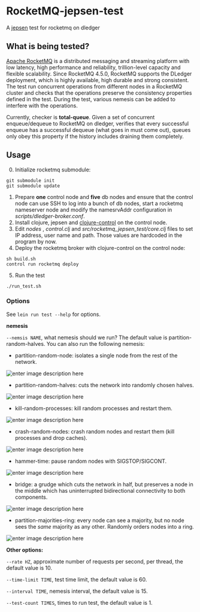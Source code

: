 # RocketMQ-jepsen-test

A [jepsen](https://github.com/jepsen-io/jepsen) test for rocketmq on dledger

## What is being tested?

[Apache RocketMQ](https://github.com/apache/rocketmq) is a distributed messaging and streaming platform with low latency, high performance and reliability, trillion-level capacity and flexible scalability. Since RocketMQ 4.5.0, RocketMQ supports the DLedger deployment, which is highly available, high durable and strong consistent. The test run concurrent operations from different nodes in a RocketMQ cluster and checks that the operations preserve the consistency properties defined in the test. During the test, various nemesis can be added to interfere with the operations.

Currently, checker is  **total-queue**. Given a set of concurrent enqueue/dequeue to RocketMQ on dledger, verifies that every successful enqueue has a successful dequeue (what goes in must come out), queues only obey this property if the history includes draining them completely.

## Usage 
0. Initialize rocketmq submodule:
```
git submodule init
git submodule update
``` 
1. Prepare **one** control node and **five** db nodes and ensure that the control node can use SSH to log into a bunch of db nodes, start a rocketmq nameserver node and modify the namesrvAddr configuration in *scripts/dledger-broker.conf*. 
2. Install clojure, jepsen and [clojure-control](https://github.com/killme2008/clojure-control) on the control node.
3. Edit *nodes* , *control.clj* and *src/rocketmq_jepsen_test/core.clj* files to set IP address, user name and path. Those values are hardcoded in the program by now.
4. Deploy the rocketmq broker with clojure-control on the control node:
```
sh build.sh
control run rocketmq deploy
``` 
5. Run the test
```
./run_test.sh
```
### Options

See `lein run test --help` for  options. 

**nemesis**

`--nemsis NAME`, what nemesis should we run? The default value is partition-random-halves. You can also run the following nemesis:

- partition-random-node: isolates a single node from the rest of the network.

![enter image description here](http://assets.processon.com/chart_image/5d05fd1ce4b00d2a1ac788c7.png)

- partition-random-halves: cuts the network into randomly chosen halves.
 
![enter image description here](http://assets.processon.com/chart_image/5d05fb65e4b0cbb88a5f1815.png)

- kill-random-processes: kill random processes and restart them.

![enter image description here](http://assets.processon.com/chart_image/5d0c4523e4b0d4ba353ee2dd.png)

- crash-random-nodes: crash random nodes and restart them (kill processes and drop caches).

![enter image description here](http://assets.processon.com/chart_image/5d05feafe4b08ceab31d121a.png)

- hammer-time: pause random nodes with SIGSTOP/SIGCONT.

![enter image description here](http://assets.processon.com/chart_image/5d06012de4b091a8f244ba50.png)

- bridge: a grudge which cuts the network in half, but preserves a node in the middle which has uninterrupted bidirectional connectivity to both components.

![enter image description here](http://assets.processon.com/chart_image/5d06033de4b0d4295989d335.png)

- partition-majorities-ring: every node can see a majority, but no node sees the _same_ majority as any other. Randomly orders nodes into a ring.

![enter image description here](http://assets.processon.com/chart_image/5d0604d3e4b0591fc0e34259.png)

**Other options:**

`--rate HZ`, approximate number of requests per second, per thread, the default value is 10.

`--time-limit TIME`, test time limit, the default value is 60.

`--interval TIME`, nemesis interval, the default value is 15. 

`--test-count TIMES`, times to run test, the default value is 1. 
